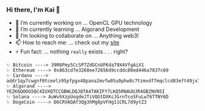 ### Hi there, I'm Kai 👋

- 🔭 I’m currently working on ... OpenCL GPU technology
- 🌱 I’m currently learning ... Algorand Development
- 👯 I’m looking to collaborate on ... Anything web3!
- 📫 How to reach me: ... check out my [site](https://yeetbucks.com)
- ⚡ Fun fact: ... nothing `really` exists . . . right?

```
✨ Bitcoin ----> 39R6Pmy5CcSP7ZdGCnUFKda79X4VfgAiX1
✨ Ethereum ----> 0x863cd7e3268ee72656d9ccddc80ed446a7837c69
✨ Cardano ----> addr1qy7cwgnf0tceelz95pfpgx48pana2mvfw05u0phw8c7tzmxdf7mqclcd83eft49jx7d2s46awv8kxcgunjahguvff4ksehygfm
✨ Algorand ----> YEZK6QOOG5QC4IUXQTCCGBWLDQJQTA4TAKIFY7LKQ5RNAUUJR4GB2NVN5I
✨ Solana ----> AuWvhXzpUoqdeJTiVQGtDXKcJGrnTcoSFuLwT6TTNY6D
✨ DogeCoin ----> D6CRVAQAf3Qg3hMg8pVFHg11CRL7d9ytZ3
```
